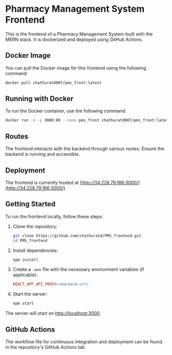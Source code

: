 # Pharmacy Management System Frontend

This is the frontend of a Pharmacy Management System built with the MERN stack. It is dockerized and deployed using GitHub Actions.

## Docker Image

You can pull the Docker image for this frontend using the following command:

```sh
docker pull chathuratd007/pms_front:latest
```

## Running with Docker

To run the Docker container, use the following command:

```sh
docker run -d -p 3000:80 --name pms_front chathuratd007/pms_front:latest
```

## Routes

The frontend interacts with the backend through various routes. Ensure the backend is running and accessible.

## Deployment

The frontend is currently hosted at [http://34.228.79.166:3000/](http://34.228.79.166:3000/)

## Getting Started

To run the frontend locally, follow these steps:

1. Clone the repository:
    ```sh
    git clone https://github.com/chathuratd/PMS_frontend.git
    cd PMS_frontend
    ```

2. Install dependencies:
    ```sh
    npm install
    ```

3. Create a `.env` file with the necessary environment variables (if applicable):
    ```makefile
    REACT_APP_API_PROXY=<backend-url>
    ```

4. Start the server:
    ```sh
    npm start
    ```

The server will start on [http://localhost:3000](http://localhost:3000).

## GitHub Actions

The workflow file for continuous integration and deployment can be found in the repository's GitHub Actions tab.
